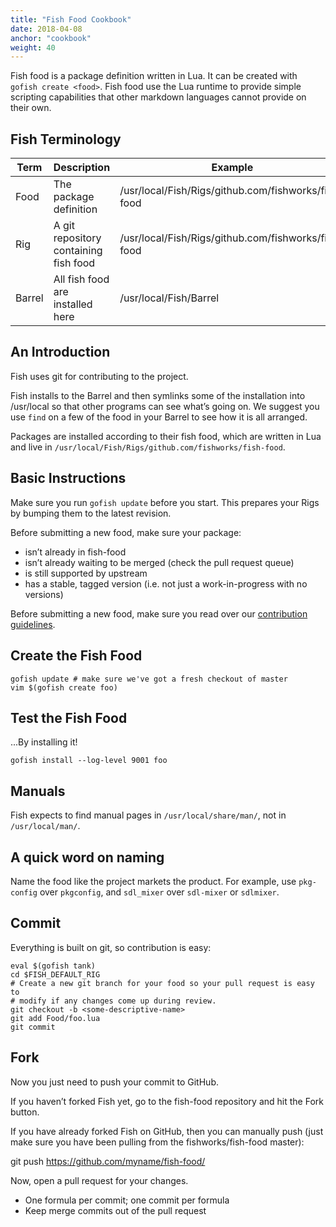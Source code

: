 ```yaml
---
title: "Fish Food Cookbook"
date: 2018-04-08
anchor: "cookbook"
weight: 40
---
```


Fish food is a package definition written in Lua. It can be created with `gofish create <food>`. Fish
food use the Lua runtime to provide simple scripting capabilities that other markdown languages
cannot provide on their own.

## Fish Terminology

| Term    | Description                           | Example                                             |
|---------|---------------------------------------|-----------------------------------------------------|
| Food    | The package definition                | /usr/local/Fish/Rigs/github.com/fishworks/fish-food |
| Rig     | A git repository containing fish food | /usr/local/Fish/Rigs/github.com/fishworks/fish-food |
| Barrel  | All fish food are installed here      | /usr/local/Fish/Barrel                              |

## An Introduction

Fish uses git for contributing to the project.

Fish installs to the Barrel and then symlinks some of the installation into /usr/local so that other
programs can see what’s going on. We suggest you use `find` on a few of the food in your Barrel to
see how it is all arranged.

Packages are installed according to their fish food, which are written in Lua and live in `/usr/local/Fish/Rigs/github.com/fishworks/fish-food`.

## Basic Instructions

Make sure you run `gofish update` before you start. This prepares your Rigs by bumping them to the latest revision.

Before submitting a new food, make sure your package:

- isn’t already in fish-food
- isn’t already waiting to be merged (check the pull request queue)
- is still supported by upstream
- has a stable, tagged version (i.e. not just a work-in-progress with no versions)

Before submitting a new food, make sure you read over our [contribution guidelines](#contributing).

## Create the Fish Food

```
gofish update # make sure we've got a fresh checkout of master
vim $(gofish create foo)
```

## Test the Fish Food

...By installing it!

```
gofish install --log-level 9001 foo
```

## Manuals

Fish expects to find manual pages in `/usr/local/share/man/`, not in `/usr/local/man/`.

## A quick word on naming

Name the food like the project markets the product. For example, use `pkg-config` over `pkgconfig`,
and `sdl_mixer` over `sdl-mixer` or `sdlmixer`.

## Commit

Everything is built on git, so contribution is easy:

```
eval $(gofish tank)
cd $FISH_DEFAULT_RIG
# Create a new git branch for your food so your pull request is easy to
# modify if any changes come up during review.
git checkout -b <some-descriptive-name>
git add Food/foo.lua
git commit
```

## Fork

Now you just need to push your commit to GitHub.

If you haven’t forked Fish yet, go to the fish-food repository and hit the Fork button.

If you have already forked Fish on GitHub, then you can manually push (just make sure you have been pulling from the fishworks/fish-food master):

git push https://github.com/myname/fish-food/ <what-you-called-your-branch>

Now, open a pull request for your changes.

- One formula per commit; one commit per formula
- Keep merge commits out of the pull request

